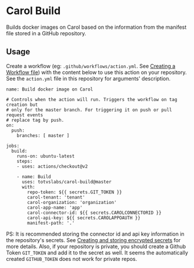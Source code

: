 # Carol Build

Builds docker images on Carol based on the information from the manifest file stored in a GitHub repository.

## Usage

Create a workflow (eg: `.github/workflows/action.yml`. See [Creating a Workflow file](https://help.github.com/en/articles/configuring-a-workflow#creating-a-workflow-file)) with the content below to use this action on your repository.
See the `action.yml` file in this repository for arguments' description.

```
name: Build docker image on Carol

# Controls when the action will run. Triggers the workflow on tag creation but
# only for the master branch. For triggering it on push or pull request events
# replace tag by push. 
on:
  push:
    branches: [ master ]

jobs:
  build:
    runs-on: ubuntu-latest
    steps:
    - uses: actions/checkout@v2
        
    - name: Build
      uses: totvslabs/carol-build@master
      with:
        repo-token: ${{ secrets.GIT_TOKEN }}
        carol-tenant: 'tenant'
        carol-organization: 'organization'
        carol-app-name: 'app'
        carol-connector-id: ${{ secrets.CAROLCONNECTORID }}
        carol-api-key: ${{ secrets.CAROLAPPOAUTH }}
        manifest-path: '.'
```
PS: It is recommended storing the connector id and api key information in the repository's secrets. See [Creating and storing encrypted secrets](https://help.github.com/en/actions/configuring-and-managing-workflows/creating-and-storing-encrypted-secrets) for more details. 
Also, if your repository is private, you should create a Github Token `GIT_TOKEN` and add it to the secret as well. 
It seems the automatically created `GITHUB_TOKEN` does not work for private repos. 
